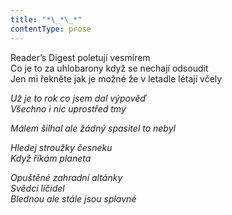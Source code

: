 ```yaml
---
title: "*\_*\_*"
contentType: prose
---
```


<section>

Reader’s Digest poletují vesmírem  
Co je to za uhlobarony když se nechají odsoudit  
Jen mi řekněte jak je možné že v letadle létají včely

_Už je to rok co jsem dal výpověď  
Všechno i nic uprostřed tmy_

</section>

<section>

_Málem šilhal ale žádný spasitel to nebyl_

</section>

<section>

_Hledej stroužky česneku  
Když říkám planeta_

</section>

<section>

_Opuštěné zahradní altánky  
Svědci líčidel  
Blednou ale stále jsou splavné_

</section>
